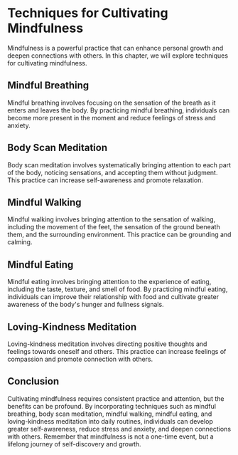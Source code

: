 Techniques for Cultivating Mindfulness
==============================================================================

Mindfulness is a powerful practice that can enhance personal growth and deepen connections with others. In this chapter, we will explore techniques for cultivating mindfulness.

Mindful Breathing
-----------------

Mindful breathing involves focusing on the sensation of the breath as it enters and leaves the body. By practicing mindful breathing, individuals can become more present in the moment and reduce feelings of stress and anxiety.

Body Scan Meditation
--------------------

Body scan meditation involves systematically bringing attention to each part of the body, noticing sensations, and accepting them without judgment. This practice can increase self-awareness and promote relaxation.

Mindful Walking
---------------

Mindful walking involves bringing attention to the sensation of walking, including the movement of the feet, the sensation of the ground beneath them, and the surrounding environment. This practice can be grounding and calming.

Mindful Eating
--------------

Mindful eating involves bringing attention to the experience of eating, including the taste, texture, and smell of food. By practicing mindful eating, individuals can improve their relationship with food and cultivate greater awareness of the body's hunger and fullness signals.

Loving-Kindness Meditation
--------------------------

Loving-kindness meditation involves directing positive thoughts and feelings towards oneself and others. This practice can increase feelings of compassion and promote connection with others.

Conclusion
----------

Cultivating mindfulness requires consistent practice and attention, but the benefits can be profound. By incorporating techniques such as mindful breathing, body scan meditation, mindful walking, mindful eating, and loving-kindness meditation into daily routines, individuals can develop greater self-awareness, reduce stress and anxiety, and deepen connections with others. Remember that mindfulness is not a one-time event, but a lifelong journey of self-discovery and growth.
